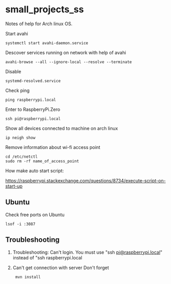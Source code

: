 # small_projects_ss

Notes of help for Arch linux OS.

Start avahi

	systemctl start avahi-daemon.service

Descover services running on network with help of avahi

	avahi-browse --all --ignore-local --resolve --terminate

Disable 

	systemd-resolved.service

Check ping

	ping raspberrypi.local

Enter to RaspberryPi.Zero

	ssh pi@raspberrypi.local



Show all devices connected to machine on arch linux
	
	ip neigh show
	
Remove information about wi-fi access point 

	cd /etc/netctl
	sudo rm -rf name_of_access_point
	
	
How make auto start script:

https://raspberrypi.stackexchange.com/questions/8734/execute-script-on-start-up
	

<h2>Ubuntu</h2>

Check free ports on Ubuntu 

	lsof -i :3087
	

<h2>Troubleshooting</h2>

1. Troubleshooting: Can't login.
	You must use "ssh pi@raspberrypi.local" instead of "ssh  raspberrypi.local

2. Can't get connection with server
	Don't forget
	
		mvn install
	
	

